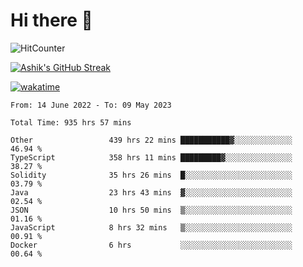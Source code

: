 # Hi there 👋

![HitCounter](https://hits.seeyoufarm.com/api/count/incr/badge.svg?url=https%3A%2F%2Fgithub.com%2Fashrhmn1212%2Fhit-counter)

<!-- ![Contribution Graph](https://github-readme-activity-graph.cyclic.app/graph?username=ashrhmn) -->


<!-- [![Top Langs](https://github-readme-stats.vercel.app/api/top-langs/?username=ashrhmn&layout=compact&theme=synthwave&langs_count=10&card_width=445)](https://github.com/anuraghazra/github-readme-stats) -->

[![Ashik's GitHub Streak](https://github-readme-streak-stats.herokuapp.com/?user=ashrhmn&theme=blood&fire=DD7F1C&background=151515&dates=9f9f9f&border=DD2727)](https://git.io/streak-stats)

<!-- ![Ashik's GitHub stats](https://github-readme-stats.vercel.app/api/?username=ashrhmn&show_icons=true&title_color=fff&icon_color=79ff97&text_color=9f9f9f&bg_color=151515) -->

[![wakatime](https://wakatime.com/badge/user/3df86613-ba63-4631-8e65-0ff18e7becad.svg)](https://wakatime.com/@3df86613-ba63-4631-8e65-0ff18e7becad)

<!--START_SECTION:waka-->

```text
From: 14 June 2022 - To: 09 May 2023

Total Time: 935 hrs 57 mins

Other                 439 hrs 22 mins ███████████▓░░░░░░░░░░░░░   46.94 %
TypeScript            358 hrs 11 mins █████████▓░░░░░░░░░░░░░░░   38.27 %
Solidity              35 hrs 26 mins  █░░░░░░░░░░░░░░░░░░░░░░░░   03.79 %
Java                  23 hrs 43 mins  ▓░░░░░░░░░░░░░░░░░░░░░░░░   02.54 %
JSON                  10 hrs 50 mins  ▒░░░░░░░░░░░░░░░░░░░░░░░░   01.16 %
JavaScript            8 hrs 32 mins   ▒░░░░░░░░░░░░░░░░░░░░░░░░   00.91 %
Docker                6 hrs           ░░░░░░░░░░░░░░░░░░░░░░░░░   00.64 %
```

<!--END_SECTION:waka-->


<!--### Most Used Languages
<img src="https://wakatime.com/share/@ashrhmn/24ecb986-5bf8-4607-af7f-0aab08908d8c.png" />

### Favourite Tools
<img src="https://wakatime.com/share/@ashrhmn/f4e08015-f3bc-460a-9228-95a3ba11c604.png" />-->

